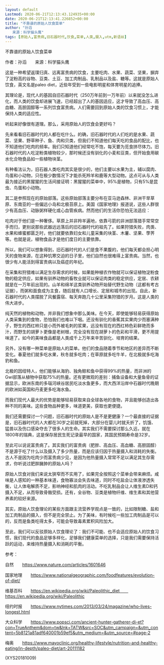 ```yaml
---
layout: default
Lastmod: 2020-06-21T12:13:43.124935+00:00
date: 2020-06-21T12:13:41.226852+00:00
title: "不靠谱的原始人饮食菜单"
author: "孙滔
　　来源：科学猫头鹰"
tags: [原始人,富贵病,旧石器时代,饮食,菜单,人类,摄入,utm,新语丝]
---
```


不靠谱的原始人饮食菜单

作者：孙滔　　来源：科学猫头鹰

这是一种希望返璞归真、远离富贵病的饮食，主要吃肉、水果、蔬菜、坚果，摒弃了淀粉高的谷物、豆类、土豆、加工肉制品、乳制品以及盐、糖等。这就是原始人饮食，英文名是paleo diet，近些年受到一些电影明星和体育明星的追捧。

其理论是，现代人的基因自旧石器时代（250万年前到一万年前）以来就没怎么进化，而人类的饮食却进展飞速，已经超出了人的基因适应，这才导致了高血压、高血糖、高胆固醇等一系列饮食富贵病。人们需要回到原始人类的饮食习惯上，才能保持人类的适应性。

听起来好像很有道理。那么，采用原始人的饮食会更好吗？

先来看看旧石器时代的人都在吃什么。的确，旧石器时代的人们吃的是水果、蔬菜、坚果、野草种子、鱼、肉和贝类，但我们不知道他们每天吃的食品的配比，也不知道他们吃肉的频率。我们只知道他们经常吃不饱，每天要为觅食拼尽体力。旧石器时代的人吃淀粉类植物较少，那时候还没有驯化的小麦和豆类，但开始食用碳水化合物食品如一些植物块茎。

有种看法认为，旧石器人类吃肉其实是很少的，他们主要以水果为主，辅以腐肉、鸟蛋和小动物，只在极少数情况下才能杀死羚羊和鹿等大型动物。这点可从与人类最为接近的黑猩猩的生活间接证明：黑猩猩的菜单中，95%是植物，只有5%是昆虫、鸟蛋和小动物。

其二是参照现在的原始部落。这些原始部落主要分布在亚马逊森林、非洲干旱草原、东南亚的一些偏远小岛和北极苔原上。美国《国家地理》报道说，这些人群很少有高血压、动脉粥样硬化或心血管疾病。然而他们的生活你恐怕无法适应：

吃肉对于他们是一种奢侈。草原上并非羚羊遍地，依靠弓箭的非洲部落猎手常常空手而归，更别说那些武器远远落后的旧石器时代的祖先了。如果狩猎失败，肉类、水果和蜂蜜都匮乏时，他们就要依靠妇女和儿童采集的块茎、木薯、坚果、荸荠等。也就是说，植物食品才是他们度日的主要依靠。

所以，我们可以想象得到，旧石器时代的人们是食不果腹的，他们每天都会担心明天的食物来源，在这种饥寒交迫的日子里，他们自然也很难得上富贵病。当然，也很少有人能活到得富贵病以及癌症的年纪。

在采集和狩猎难以满足生存需求的时候，如果能种植农作物就可以保证植物淀粉食物的稳定供应，如果有驯养动物的畜牧业就可以保证肉类的稳定供应，定居、农耕就是在一万年前出现的。山羊和绵羊这类驯养动物开始替代野生动物（这都有考古证据），而粥和面食成为主食，随后就有人口增长、定居和城市的出现。自此，新石器时代的人类摆脱了风餐露宿、每天奔跑几十公里采集狩猎的岁月。这是人类的伟大进步。

纯天然的植物和动物，并非我们想象中那么美味。在今天，即使能够轻易获得原始人类采集到的食物，恐怕我们也难以下咽。还没有驯化的香蕉其实果肉少而塞满种子，野生的西红柿只是小而外被毛刺的浆果，远没有现在的西红柿色彩鲜艳而多汁，而野生的胡萝卜更像是老树根，完全没有现在胡萝卜的色彩和平滑，更不用提味道了。如今的美味食品都是人类成千上万年来辛苦驯化、培育的结果。

另外，没有哪一种菜单是原始人的菜单。他们的食品随着季节和地区的差异而不断变化。春夏他们就多吃水果，秋冬就多吃肉；在草原就多吃牛羊，在北极就多吃海豹和鱼。

北极的因纽特人，他们能够从海豹、独角鲸和鱼中获得99%的热量，而非洲的Gwi部落从植物中获取75%的热量。还有更微观的差别：捕鱼设备和大量鱼骨的证据显示，欧洲东南的多瑙河峡谷居民吃淡水鱼更多，而大西洋沿岸中石器时代晚期的欧洲如英国和丹麦更多吃海水鱼。

而我们现代人最大的优势是能够轻易获取来自全球各地的食物，并且能够创造出各种不同的美味。这些食物品种更多，味道更美，获取也更便捷。

我们还需要探讨一个问题，旧石器时代的原始人是不是更健康？一个最直接的证据是，旧石器时代的人大都在30岁之前就死掉，大部分在婴儿时就夭折了，饥饿、猛兽以及伤口感染夺去了很多人的生命。其实我们不需要探讨那么久远，就在1800年的瑞典，这是保存居民生死记录最早的国家，其国民预期寿命是32岁。

至此可以说说富贵病了。其实我们的富贵病（肥胖、高血压、高血糖、高胆固醇）不是源于吃了什么以及摄入了多少热量，而是应该归因于热量摄入和消耗的失衡。古人不是因为吃肉少而富贵病少见，是因为他热量摄入常常不足以满足其生存需求，你听说过肥胖臃肿的原始人吗？

原始人饮食对我们来说太狭窄而不实用了，如果完全按照这个菜单会带来麻烦。咸味是人感知的一种基本味道，食物寡淡会失去味道，同时不吃盐会让体液渗透失衡，让人体电解质不足，影响神经和肌肉的活动。不吃乳制品会让人维生素D和钙摄入不足，从而导致骨骼受损。还有，全谷物、豆类是植物纤维、维生素和其他营养素的较好来源。

其实，原始人饮食理论的某些方面跟主流营养学观点是一致的，比如限制糖、盐和加工肉制品的摄入，但不是完全禁止。为了美味，有时候吃一些加工肉制品是可以的，反而是鱼类吃得太多，可能会导致毒素累积风险加大。

至此，我们可以反驳原始人饮食理论了：我们不可能、也不会适应原始人的饮食习惯，我们现代的食品足够多样化，足够我们健康菜单的选择，只是我们需要保持活跃的运动，来维持热量摄入和消耗的平衡。

参考：

自然　　https://www.nature.com/articles/1601646

国家地理　　https://www.nationalgeographic.com/foodfeatures/evolution-of-diet/

维基百科　　https://en.wikipedia.org/wiki/Paleolithic_diet　　https://en.wikipedia.org/wiki/Paleolithic

纽约时报　　https://www.nytimes.com/2013/03/24/magazine/who-lives-longest.html

大众科学　　https://www.popsci.com/ancient-hunter-gatherer-di-et?con=TrueAnthem&dom=tw&lnk=TATW&src=SOC&utm_campaign=&utm_content=5b8121a81adf640001b59ef5&utm_medium=&utm_source=#page-2

梅奥　　https://www.mayoclinic.org/healthy-lifestyle/nutrition-and-healthy-eating/in-depth/paleo-diet/art-20111182

(XYS20181009)

